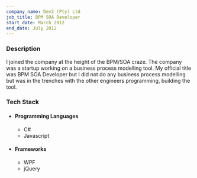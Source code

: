```yaml
---
company_name: Dev2 (Pty) Ltd
job_title: BPM SOA Developer
start_date: March 2012
end_date: July 2012
---
```


### Description
I joined the company at the height of the BPM/SOA craze. The company was a startup working on a business process modelling tool. 
My official title was BPM SOA Developer but I did not do any business process modelling but was in the trenches with 
the other engineers programming, building the tool.

### Tech Stack
- #### Programming Languages
  - C#
  - Javascript
- #### Frameworks
  - WPF
  - jQuery